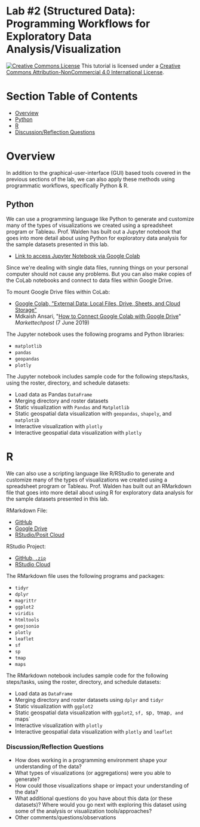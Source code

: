 # Lab #2 (Structured Data): Programming Workflows for Exploratory Data Analysis/Visualization

<a href="http://creativecommons.org/licenses/by-nc/4.0/" rel="license"><img style="border-width: 0;" src="https://i.creativecommons.org/l/by-nc/4.0/88x31.png" alt="Creative Commons License" /></a>
This tutorial is licensed under a <a href="http://creativecommons.org/licenses/by-nc/4.0/" rel="license">Creative Commons Attribution-NonCommercial 4.0 International License</a>.

# Section Table of Contents

- [Overview](#overview)
- [Python](#python)
- [R](#r)
- [Discussion/Reflection Questions](#discussionreflection-questions)

# Overview 

In addition to the graphical-user-interface (GUI) based tools covered in the previous sections of the lab, we can also apply these methods using programmatic workflows, specifically Python & R.

## Python

We can use a programming language like Python to generate and customize many of the types of visualizations we created using a spreadsheet program or Tableau. Prof. Walden has built out a Jupyter notebook that goes into more detail about using Python for exploratory data analysis for the sample datasets presented in this lab.
- [Link to access Jupyter Notebook via Google Colab](https://drive.google.com/file/d/1MybxGo9ngdm20rzV1xAqAGYZwNsLINTM/view?usp=sharing)

Since we're dealing with single data files, running things on your personal computer should not cause any problems. But you can also make copies of the CoLab notebooks and connect to data files within Google Drive. 

To mount Google Drive files within CoLab:
- [Google Colab, "External Data: Local Files, Drive, Sheets, and Cloud Storage"](https://colab.research.google.com/notebooks/io.ipynb#scrollTo=XDg9OBaYqRMd)
- Mdkaish Ansari, "[How to Connect Google Colab with Google Drive](https://www.marktechpost.com/2019/06/07/how-to-connect-google-colab-with-google-drive/)" *Markettechpost* (7 June 2019)

The Jupyter notebook uses the following programs and Python libraries:
- `matplotlib`
- `pandas`
- `geopandas`
- `plotly`

The Jupyter notebook includes sample code for the following steps/tasks, using the roster, directory, and schedule datasets:
- Load data as Pandas `DataFrame`
- Merging directory and roster datasets
- Static visualization with `Pandas` and `Matplotlib`
- Static geospatial data visualization with `geopandas`, `shapely`, and `matplotib`
- Interactive visualization with `plotly`
- Interactive geospatial data visualization with `plotly`

# R

We can also use a scripting language like R/RStudio to generate and customize many of the types of visualizations we created using a spreadsheet program or Tableau. Prof. Walden has built out an RMarkdown file that goes into more detail about using R for exploratory data analysis for the sample datasets presented in this lab.

RMarkdown File:
- [GitHub](https://github.com/kwaldenphd/football-structured-data/blob/main/notebooks/nd-football-eda.Rmd)
- [Google Drive](https://drive.google.com/file/d/1gvhci2x1IVsHOFCEwkeVvm_HSUPU0l2V/view?usp=sharing)
- [RStudio/Posit Cloud](https://rstudio.cloud/project/2977118)

RStudio Project:
- [GitHub, `.zip`](https://drive.google.com/file/d/1zex8zotq6TpLtzcDukl0NtH8oxaswBqR/view?usp=sharing)
- [RStudio Cloud](https://rstudio.cloud/project/2977118)

The RMarkdown file uses the following programs and packages:
- `tidyr`
- `dplyr`
- `magrittr`
- `ggplot2`
- `viridis`
- `htmltools`
- `geojsonio`
- `plotly`
- `leaflet`
- `sf`
- `sp`
- `tmap`
- `maps`

The RMarkdown notebook includes sample code for the following steps/tasks, using the roster, directory, and schedule datasets:
- Load data as `DataFrame`
- Merging directory and roster datasets using `dplyr` and `tidyr`
- Static visualization with `ggplot2`
- Static geospatial data visualization with `ggplot2`, `sf, `sp`, `tmap`, and `maps`
- Interactive visualization with `plotly`
- Interactive geospatial data visualization with `plotly` and `leaflet`

### Discussion/Reflection Questions

- How does working in a programming environment shape your understanding of the data?
- What types of visualizations (or aggregations) were you able to generate?
- How could those visualizations shape or impact your understanding of the data?
- What additional questions do you have about this data (or these datasets)? Where would you go next with exploring this dataset using some of the analysis or visualization tools/approaches?
- Other comments/questions/observations
